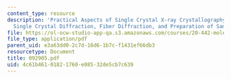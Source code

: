 ```yaml
---
content_type: resource
description: 'Practical Aspects of Single Crystal X-ray Crystallography, Part 1: X-ray
  Single Crystal Diffraction, Fiber Diffraction, and Preparation of Samples.'
file: https://ol-ocw-studio-app-qa.s3.amazonaws.com/courses/20-442-molecular-structure-of-biological-materials-be-442-fall-2005/4c61b46101821760e08532de5cb7c639_092905.pdf
file_type: application/pdf
parent_uid: e3a63dd0-2c7d-16d6-1b7c-f1431ef66db3
resourcetype: Document
title: 092905.pdf
uid: 4c61b461-0182-1760-e085-32de5cb7c639
---
```

